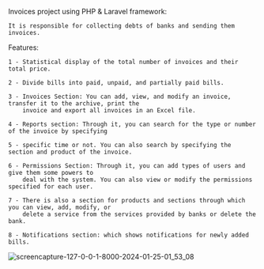 Invoices project using PHP & Laravel framework:

    It is responsible for collecting debts of banks and sending them invoices.
    
Features:

    1 - Statistical display of the total number of invoices and their total price.
    
    2 - Divide bills into paid, unpaid, and partially paid bills.
    
    3 - Invoices Section: You can add, view, and modify an invoice, transfer it to the archive, print the
        invoice and export all invoices in an Excel file.
        
    4 - Reports section: Through it, you can search for the type or number of the invoice by specifying
    
    5 - specific time or not. You can also search by specifying the section and product of the invoice.
    
    6 - Permissions Section: Through it, you can add types of users and give them some powers to
        deal with the system. You can also view or modify the permissions specified for each user.
        
    7 - There is also a section for products and sections through which you can view, add, modify, or
        delete a service from the services provided by banks or delete the bank.
        
    8 - Notifications section: which shows notifications for newly added bills.

    
![screencapture-127-0-0-1-8000-2024-01-25-01_53_08](https://github.com/mohamed-nagy255/Invoices-System/assets/107279850/24fe57a9-4b4e-49bf-84b4-051a4bd08733)
